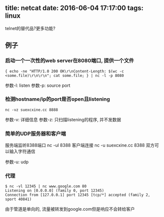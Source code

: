 title: netcat
date: 2016-06-04 17:17:00
tags: linux
---

telnet的替代品?更多功能?
<!--more-->

## 例子

### 启动一个一次性的web server在8080端口, 提供一个文件
```
{ echo -ne "HTTP/1.0 200 OK\r\nContent-Length: $(wc -c <some.file)\r\n\r\n"; cat some.file; } | nc -l -p 8080
```
参数-l: listen
参数-p: source port

### 检测hostname/ip的port是否open且listening
```
nc -vz suexcxine.cc 8888
```
参数-v: 详细信息
参数-z: 只扫描listening的程序, 并不发数据

### 简单的UDP服务器和客户端
服务端监听8388端口
nc -ul 8388
客户端连接
nc -u suexcxine.cc 8388
双方可以输入字符通信

参数-u: udp

### 代理
```
$ nc -vl 12345 | nc www.google.com 80
Listening on [0.0.0.0] (family 0, port 12345)
Connection from [127.0.0.1] port 12345 [tcp/*] accepted (family 2, sport 40841)
```
由于管道是单向的, 流量被转发到google.com但是响应不会转给客户

